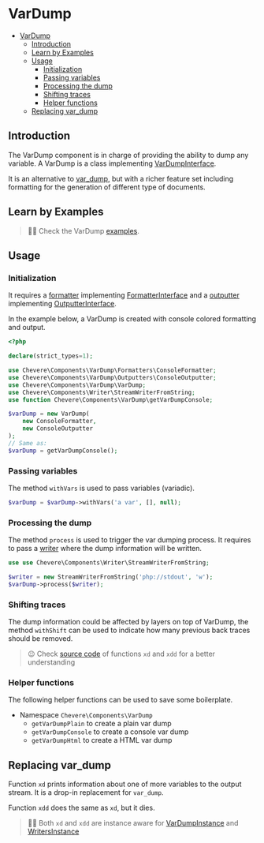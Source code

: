 # VarDump

- [VarDump](#vardump)
  - [Introduction](#introduction)
  - [Learn by Examples](#learn-by-examples)
  - [Usage](#usage)
    - [Initialization](#initialization)
    - [Passing variables](#passing-variables)
    - [Processing the dump](#processing-the-dump)
    - [Shifting traces](#shifting-traces)
    - [Helper functions](#helper-functions)
  - [Replacing var_dump](#replacing-var_dump)

## Introduction

The VarDump component is in charge of providing the ability to dump any variable. A VarDump is a class implementing [VarDumpInterface](Chevere\Interfaces\VarDump\VarDumpInterface).

It is an alternative to [var_dump](https://www.php.net/manual/en/function.var-dump.php), but with a richer feature set including formatting for the generation of different type of documents.

## Learn by Examples

> 🧔🏾 Check the VarDump [examples](https://github.com/chevere/examples/tree/master/02.VarDump).

## Usage

### Initialization

It requires a [formatter]() implementing [FormatterInterface]() and a [outputter]() implementing [OutputterInterface]().

In the example below, a VarDump is created with console colored formatting and output.

```php
<?php

declare(strict_types=1);

use Chevere\Components\VarDump\Formatters\ConsoleFormatter;
use Chevere\Components\VarDump\Outputters\ConsoleOutputter;
use Chevere\Components\VarDump\VarDump;
use Chevere\Components\Writer\StreamWriterFromString;
use function Chevere\Components\VarDump\getVarDumpConsole;

$varDump = new VarDump(
    new ConsoleFormatter,
    new ConsoleOutputter
);
// Same as:
$varDump = getVarDumpConsole();
```

### Passing variables

The method `withVars` is used to pass variables (variadic).

```php
$varDump = $varDump->withVars('a var', [], null);
```

### Processing the dump

The method `process` is used to trigger the var dumping process. It requires to pass a [writer](./writer.md) where the dump information will be written.

```php
use use Chevere\Components\Writer\StreamWriterFromString;

$writer = new StreamWriterFromString('php://stdout', 'w');
$varDump->process($writer);
```

### Shifting traces

The dump information could be affected by layers on top of VarDump, the method `withShift` can be used to indicate how many previous back traces should be removed.

> 😉 Check [source code](https://github.com/chevere/chevere/blob/master/components/VarDump/functions.php) of functions `xd` and `xdd` for a better understanding

### Helper functions

The following helper functions can be used to save some boilerplate.

* Namespace `Chevere\Components\VarDump`
  * `getVarDumpPlain` to create a plain var dump
  * `getVarDumpConsole` to create a console var dump
  * `getVarDumpHtml` to create a HTML var dump

## Replacing var_dump

Function `xd` prints information about one of more variables to the output stream. It is a drop-in replacement for `var_dump`.

Function `xdd` does the same as `xd`, but it dies.

> 🧔🏾 Both `xd` and `xdd` are instance aware for [VarDumpInstance]() and [WritersInstance]()